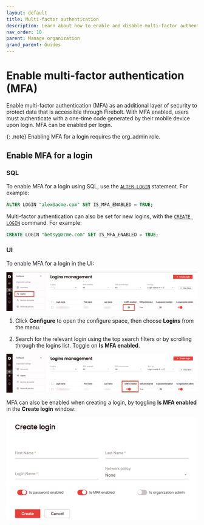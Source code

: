 ```yaml
---
layout: default
title: Multi-factor authentication
description: Learn about how to enable and disable multi-factor authentication in Firebolt. 
nav_order: 10
parent: Manage organization
grand_parent: Guides
---
```


# Enable multi-factor authentication (MFA)

Enable multi-factor authentication (MFA) as an additional layer of security to protect data that is accessible through Firebolt. With MFA enabled, users must authenticate with a one-time code generated by their mobile device upon login. MFA can be enabled per login. 

{: .note}
Enabling MFA for a login requires the org_admin role.

## Enable MFA for a login

### SQL
 To enable MFA for a login using SQL, use the [`ALTER LOGIN`](../../sql_reference/commands/access-control/alter-login.md) statement. For example:

```sql
ALTER LOGIN "alex@acme.com" SET IS_MFA_ENABLED = TRUE;
```

Multi-factor authentication can also be set for new logins, with the [`CREATE LOGIN`](../../sql_reference/commands/access-control/create-login.md) command. For example: 

```sql
CREATE LOGIN "betsy@acme.com" SET IS_MFA_ENABLED = TRUE;
```

### UI 
To enable MFA for a login in the UI:

![Configure > MFA](../../assets/images/mfamanagement.png)

1. Click **Configure** to open the configure space, then choose **Logins** from the menu.

2. Search for the relevant login using the top search filters or by scrolling through the logins list. Toggle on **Is MFA enabled**.

![Is MFA enabled](../../assets/images/mfaenabled.png)

MFA can also be enabled when creating a login, by toggling **Is MFA enabled** in the **Create login** window: 

<img src="../../assets/images/mfaloginenabled.png" alt="Enable MFA" width="500"/>